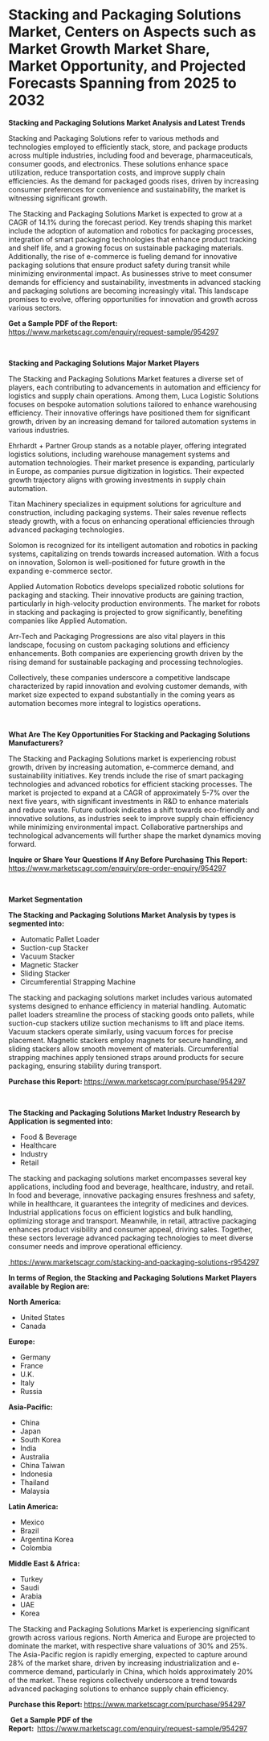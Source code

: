 <p><h1>Stacking and Packaging Solutions Market, Centers on Aspects such as Market Growth Market Share, Market Opportunity, and Projected Forecasts Spanning from 2025 to 2032</h1></p><p><strong>Stacking and Packaging Solutions Market Analysis and Latest Trends</strong></p>
<p><p>Stacking and Packaging Solutions refer to various methods and technologies employed to efficiently stack, store, and package products across multiple industries, including food and beverage, pharmaceuticals, consumer goods, and electronics. These solutions enhance space utilization, reduce transportation costs, and improve supply chain efficiencies. As the demand for packaged goods rises, driven by increasing consumer preferences for convenience and sustainability, the market is witnessing significant growth.</p><p>The Stacking and Packaging Solutions Market is expected to grow at a CAGR of 14.1% during the forecast period. Key trends shaping this market include the adoption of automation and robotics for packaging processes, integration of smart packaging technologies that enhance product tracking and shelf life, and a growing focus on sustainable packaging materials. Additionally, the rise of e-commerce is fueling demand for innovative packaging solutions that ensure product safety during transit while minimizing environmental impact. As businesses strive to meet consumer demands for efficiency and sustainability, investments in advanced stacking and packaging solutions are becoming increasingly vital. This landscape promises to evolve, offering opportunities for innovation and growth across various sectors.</p></p>
<p><strong>Get a Sample PDF of the Report:&nbsp;</strong> <a href="https://www.marketscagr.com/enquiry/request-sample/954297?utm_campaign=3353&utm_medium=2&utm_source=Github&utm_content=ia&utm_term=18042025&utm_id=stacking-and-packaging-solutions">https://www.marketscagr.com/enquiry/request-sample/954297</a></p>
<p>&nbsp;</p>
<p><strong>Stacking and Packaging Solutions Major Market Players</strong></p>
<p><p>The Stacking and Packaging Solutions Market features a diverse set of players, each contributing to advancements in automation and efficiency for logistics and supply chain operations. Among them, Luca Logistic Solutions focuses on bespoke automation solutions tailored to enhance warehousing efficiency. Their innovative offerings have positioned them for significant growth, driven by an increasing demand for tailored automation systems in various industries.</p><p>Ehrhardt + Partner Group stands as a notable player, offering integrated logistics solutions, including warehouse management systems and automation technologies. Their market presence is expanding, particularly in Europe, as companies pursue digitization in logistics. Their expected growth trajectory aligns with growing investments in supply chain automation.</p><p>Titan Machinery specializes in equipment solutions for agriculture and construction, including packaging systems. Their sales revenue reflects steady growth, with a focus on enhancing operational efficiencies through advanced packaging technologies.</p><p>Solomon is recognized for its intelligent automation and robotics in packing systems, capitalizing on trends towards increased automation. With a focus on innovation, Solomon is well-positioned for future growth in the expanding e-commerce sector.</p><p>Applied Automation Robotics develops specialized robotic solutions for packaging and stacking. Their innovative products are gaining traction, particularly in high-velocity production environments. The market for robots in stacking and packaging is projected to grow significantly, benefiting companies like Applied Automation.</p><p>Arr-Tech and Packaging Progressions are also vital players in this landscape, focusing on custom packaging solutions and efficiency enhancements. Both companies are experiencing growth driven by the rising demand for sustainable packaging and processing technologies.</p><p>Collectively, these companies underscore a competitive landscape characterized by rapid innovation and evolving customer demands, with market size expected to expand substantially in the coming years as automation becomes more integral to logistics operations.</p></p>
<p>&nbsp;</p>
<p><strong>What Are The Key Opportunities For Stacking and Packaging Solutions Manufacturers?</strong></p>
<p><p>The Stacking and Packaging Solutions market is experiencing robust growth, driven by increasing automation, e-commerce demand, and sustainability initiatives. Key trends include the rise of smart packaging technologies and advanced robotics for efficient stacking processes. The market is projected to expand at a CAGR of approximately 5-7% over the next five years, with significant investments in R&D to enhance materials and reduce waste. Future outlook indicates a shift towards eco-friendly and innovative solutions, as industries seek to improve supply chain efficiency while minimizing environmental impact. Collaborative partnerships and technological advancements will further shape the market dynamics moving forward.</p></p>
<p><strong>Inquire or Share Your Questions If Any Before Purchasing This Report:</strong> <a href="https://www.marketscagr.com/enquiry/pre-order-enquiry/954297?utm_campaign=3353&utm_medium=2&utm_source=Github&utm_content=ia&utm_term=18042025&utm_id=stacking-and-packaging-solutions">https://www.marketscagr.com/enquiry/pre-order-enquiry/954297</a></p>
<p>&nbsp;</p>
<p><strong>Market Segmentation</strong></p>
<p><strong>The Stacking and Packaging Solutions Market Analysis by types is segmented into:</strong></p>
<p><ul><li>Automatic Pallet Loader</li><li>Suction-cup Stacker</li><li>Vacuum Stacker</li><li>Magnetic Stacker</li><li>Sliding Stacker</li><li>Circumferential Strapping Machine</li></ul></p>
<p><p>The stacking and packaging solutions market includes various automated systems designed to enhance efficiency in material handling. Automatic pallet loaders streamline the process of stacking goods onto pallets, while suction-cup stackers utilize suction mechanisms to lift and place items. Vacuum stackers operate similarly, using vacuum forces for precise placement. Magnetic stackers employ magnets for secure handling, and sliding stackers allow smooth movement of materials. Circumferential strapping machines apply tensioned straps around products for secure packaging, ensuring stability during transport.</p></p>
<p><strong>Purchase this Report:&nbsp;</strong><a href="https://www.marketscagr.com/purchase/954297?utm_campaign=3353&utm_medium=2&utm_source=Github&utm_content=ia&utm_term=18042025&utm_id=stacking-and-packaging-solutions">https://www.marketscagr.com/purchase/954297</a></p>
<p>&nbsp;</p>
<p><strong>The Stacking and Packaging Solutions Market Industry Research by Application is segmented into:</strong></p>
<p><ul><li>Food & Beverage</li><li>Healthcare</li><li>Industry</li><li>Retail</li></ul></p>
<p><p>The stacking and packaging solutions market encompasses several key applications, including food and beverage, healthcare, industry, and retail. In food and beverage, innovative packaging ensures freshness and safety, while in healthcare, it guarantees the integrity of medicines and devices. Industrial applications focus on efficient logistics and bulk handling, optimizing storage and transport. Meanwhile, in retail, attractive packaging enhances product visibility and consumer appeal, driving sales. Together, these sectors leverage advanced packaging technologies to meet diverse consumer needs and improve operational efficiency.</p></p>
<p><a href="https://www.marketscagr.com/stacking-and-packaging-solutions-r954297?utm_campaign=3353&utm_medium=2&utm_source=Github&utm_content=ia&utm_term=18042025&utm_id=stacking-and-packaging-solutions">&nbsp;https://www.marketscagr.com/stacking-and-packaging-solutions-r954297</a></p>
<p><strong>In terms of Region, the Stacking and Packaging Solutions Market Players available by Region are:</strong></p>
<p>
    <p> <strong> North America: </strong>
        <ul>
            <li>United States</li>
            <li>Canada</li>
        </ul>
        </p> 
    <p> <strong> Europe: </strong>
        <ul>
            <li>Germany</li>
            <li>France</li>
            <li>U.K.</li>
            <li>Italy</li>
            <li>Russia</li>
        </ul>
        </p> 
    <p> <strong> Asia-Pacific: </strong>
        <ul>
            <li>China</li>
            <li>Japan</li>
            <li>South Korea</li>
            <li>India</li>
            <li>Australia</li>
            <li>China Taiwan</li>
            <li>Indonesia</li>
            <li>Thailand</li>
            <li>Malaysia</li>
        </ul>
        </p> 
    <p> <strong> Latin America: </strong>
        <ul>
            <li>Mexico</li>
            <li>Brazil</li>
            <li>Argentina Korea</li>
            <li>Colombia</li>
        </ul>
        </p> 
    <p> <strong> Middle East & Africa: </strong>
        <ul>
            <li>Turkey</li>
            <li>Saudi</li>
            <li>Arabia</li>
            <li>UAE</li>
            <li>Korea</li>
        </ul>
    </p>
    </p>
<p><p>The Stacking and Packaging Solutions Market is experiencing significant growth across various regions. North America and Europe are projected to dominate the market, with respective share valuations of 30% and 25%. The Asia-Pacific region is rapidly emerging, expected to capture around 28% of the market share, driven by increasing industrialization and e-commerce demand, particularly in China, which holds approximately 20% of the market. These regions collectively underscore a trend towards advanced packaging solutions to enhance supply chain efficiency.</p></p>
<p><strong>Purchase this Report: </strong><a href="https://www.marketscagr.com/purchase/954297?utm_campaign=3353&utm_medium=2&utm_source=Github&utm_content=ia&utm_term=18042025&utm_id=stacking-and-packaging-solutions">https://www.marketscagr.com/purchase/954297</a></p>
<p>&nbsp;<strong>Get a Sample PDF of the Report:&nbsp;&nbsp;</strong><a href="https://www.marketscagr.com/enquiry/request-sample/954297?utm_campaign=3353&utm_medium=2&utm_source=Github&utm_content=ia&utm_term=18042025&utm_id=stacking-and-packaging-solutions">https://www.marketscagr.com/enquiry/request-sample/954297</a></p>
<p><strong></strong></p>
<p><p></p><p></p><p></p></p>